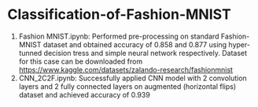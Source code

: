 # Classification-of-Fashion-MNIST
1.	Fashion MNIST.ipynb: Performed pre-processing on standard Fashion-MNIST dataset and obtained accuracy of 0.858 and 0.877 using hyper-tunned decision tress and simple neural network respectively. Dataset for this case can be downloaded from https://www.kaggle.com/datasets/zalando-research/fashionmnist
2.	CNN_2C2F.ipynb: Successfully applied CNN model with 2 convolution layers and 2 fully connected layers on augmented (horizontal flips) dataset and achieved accuracy of 0.939
